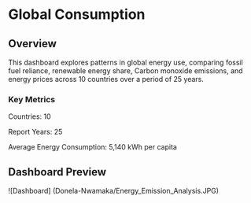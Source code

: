 # Global Consumption

## Overview
This dashboard explores patterns in global energy use, comparing fossil fuel reliance, renewable energy share, 
Carbon monoxide emissions, and energy prices across 10 countries over a period of 25 years.

### Key Metrics
Countries: 10

Report Years: 25

Average Energy Consumption: 5,140 kWh per capita

## Dashboard Preview
![Dashboard]
(Donela-Nwamaka/Energy_Emission_Analysis.JPG)
